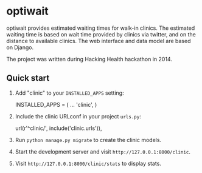 # optiwait

optiwait provides estimated waiting times for walk-in clinics.
The estimated waiting time is based on wait time provided by clinics via twitter,
and on the distance to available clinics.
The web interface and data model are based on Django.

The project was written during Hacking Health hackathon in 2014.

## Quick start

1. Add "clinic" to your `INSTALLED_APPS` setting:

    INSTALLED_APPS = (
        ...
        'clinic',
    )

2. Include the clinic URLconf in your project `urls.py`:

    url(r'^clinic/', include('clinic.urls')),

3. Run `python manage.py migrate` to create the clinic models.

4. Start the development server and visit `http://127.0.0.1:8000/clinic`.

5. Visit `http://127.0.0.1:8000/clinic/stats` to display stats.
